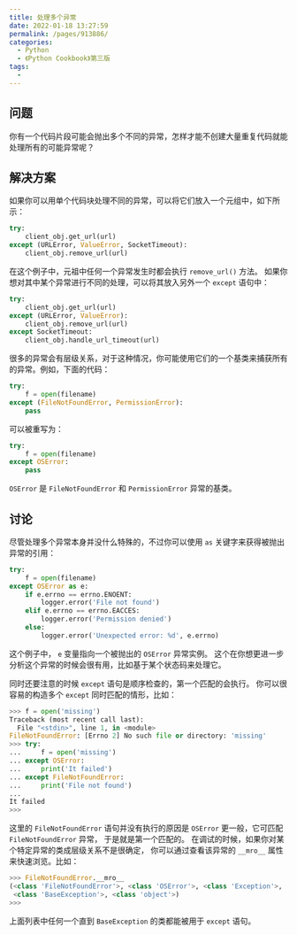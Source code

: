 ```yaml
---
title: 处理多个异常
date: 2022-01-18 13:27:59
permalink: /pages/913886/
categories:
  - Python
  - 《Python Cookbook》第三版
tags:
  - 
---
```


## 问题

你有一个代码片段可能会抛出多个不同的异常，怎样才能不创建大量重复代码就能处理所有的可能异常呢？

## 解决方案

如果你可以用单个代码块处理不同的异常，可以将它们放入一个元组中，如下所示：

```python
try:
    client_obj.get_url(url)
except (URLError, ValueError, SocketTimeout):
    client_obj.remove_url(url)
```

在这个例子中，元祖中任何一个异常发生时都会执行 `remove_url()` 方法。 如果你想对其中某个异常进行不同的处理，可以将其放入另外一个 `except` 语句中：

```python
try:
    client_obj.get_url(url)
except (URLError, ValueError):
    client_obj.remove_url(url)
except SocketTimeout:
    client_obj.handle_url_timeout(url)
```

很多的异常会有层级关系，对于这种情况，你可能使用它们的一个基类来捕获所有的异常。例如，下面的代码：

```python
try:
    f = open(filename)
except (FileNotFoundError, PermissionError):
    pass
```

可以被重写为：

```python
try:
    f = open(filename)
except OSError:
    pass
```

`OSError` 是 `FileNotFoundError` 和 `PermissionError` 异常的基类。

## 讨论

尽管处理多个异常本身并没什么特殊的，不过你可以使用 `as` 关键字来获得被抛出异常的引用：

```python
try:
    f = open(filename)
except OSError as e:
    if e.errno == errno.ENOENT:
        logger.error('File not found')
    elif e.errno == errno.EACCES:
        logger.error('Permission denied')
    else:
        logger.error('Unexpected error: %d', e.errno)
```

这个例子中， `e` 变量指向一个被抛出的 `OSError` 异常实例。 这个在你想更进一步分析这个异常的时候会很有用，比如基于某个状态码来处理它。

同时还要注意的时候 `except` 语句是顺序检查的，第一个匹配的会执行。 你可以很容易的构造多个 `except` 同时匹配的情形，比如：

```python
>>> f = open('missing')
Traceback (most recent call last):
  File "<stdin>", line 1, in <module>
FileNotFoundError: [Errno 2] No such file or directory: 'missing'
>>> try:
...     f = open('missing')
... except OSError:
...     print('It failed')
... except FileNotFoundError:
...     print('File not found')
...
It failed
>>>
```

这里的 `FileNotFoundError` 语句并没有执行的原因是 `OSError` 更一般，它可匹配 `FileNotFoundError` 异常， 于是就是第一个匹配的。 在调试的时候，如果你对某个特定异常的类成层级关系不是很确定， 你可以通过查看该异常的 `__mro__` 属性来快速浏览。比如：

```python
>>> FileNotFoundError.__mro__
(<class 'FileNotFoundError'>, <class 'OSError'>, <class 'Exception'>,
 <class 'BaseException'>, <class 'object'>)
>>>
```

上面列表中任何一个直到 `BaseException` 的类都能被用于 `except` 语句。